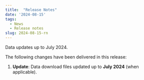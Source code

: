 ```yaml
---
title:  "Release Notes"
date: '2024-08-15'
tags:
  - News
  - Release notes
slug: 2024-08-15-rn
---
```


Data updates up to July 2024.

<!--more-->
The following changes have been delivered in this release:

1. **Update**: Data download files updated up to **July 2024** (when applicable).
